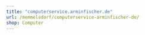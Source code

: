 ```yaml
---
title: "computerservice.arminfischer.de"
url: /memmelsdorf/computerservice-arminfischer-de/
shop: Computer
---
```

